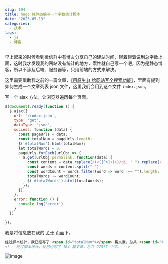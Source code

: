 ```yaml
---
slug: 194
title: hugo 纯静态编写一个字数统计脚本
date: "2023-05-13"
categories: 
  - 技术
tags: 
  - js
  - 博客
---
```


早上起来的时候看到微信群中有博友分享自己的建站时间，聊着聊着说到总字数上面，这时我才发现我的网站没有统计的地方，索性就自己写一个吧，因为是静态博客，所以不涉及后端、服务器等，只用前端的方式来解决。

这里需要借助我之前的一篇文章，[《用原生 js 给网站写个搜索功能》](/blog/189.html/)，里面有提到如何生成一个文章列表 json 文件，这里我们会用到这个文件 `index.json`。

写一个 ajax 方法，让浏览器遍历每个页面。

```js
$(document).ready(function () {
  $.ajax({
    url: '/index.json',
    type: 'get',
    dataType: 'json',
    success: function (data) {
      const pageUrls = data;
      const totalNum = pageUrls.length;
      $('#totalNum').html(totalNum);
      let totalWords = 0;
      pageUrls.forEach(urlObj => {
        $.get(urlObj.permalink, function(data) {
          const content = data.replace(/(<([^>]+)>)/gi, " ").replace(/[^\w\s]/gi, " ");
          const words = content.split(" ");
          const wordCount = words.filter(word => word !== "").length;
          totalWords += wordCount;
          $('#totalWords').html(totalWords);
        });
      });
    },
    error: function () {
      console.log('error')
    }
  })

});
```

我是将信息放在我的 [关于](/about/) 页面下。

```md
经过脚本统计，我已经写了 <span id="totalNum"></span> 篇文章，总共 <span id="totalWords"></span> 个字。
<!-- 经过脚本统计，我已经写了 164 篇文章，总共 97577 个字。 -->
```

![image](https://imgurl.zishu.me/images/old/2023/05/13/645f33d7e3209.webp)
